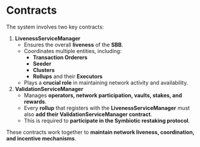 # Contracts

The system involves two key contracts:

1. **LivenessServiceManager**
   * Ensures the overall **liveness** of the **SBB**.
   * Coordinates multiple entities, including:
     * **Transaction Orderers**
     * **Seeder**
     * **Clusters**
     * **Rollups** and their **Executors**
   * Plays a **crucial role** in maintaining network activity and availability.
2. **ValidationServiceManager**
   * Manages **operators, network participation, vaults, stakes, and rewards**.
   * Every **rollup** that registers with the **LivenessServiceManager** must also **add their ValidationServiceManager contract**.
   * This is required to **participate in the Symbiotic restaking protocol**.

These contracts work together to **maintain network liveness, coordination, and incentive mechanisms**.
